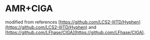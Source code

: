 # AMR+CIGA

modified from references [https://github.com/LCS2-IIITD/Hyphen](https://github.com/LCS2-IIITD/Hyphen) and [https://github.com/LFhase/CIGA](https://github.com/LFhase/CIGA).
